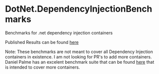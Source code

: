 # DotNet.DependencyInjectionBenchmarks
Benchmarks for .net dependency injection containers

Published Results can be found [here](https://ipjohnson.github.io/DotNet.DependencyInjectionBenchmarks/)

Note: These benchmarks are not meant to cover all Dependency Injection containers in existence. I am not looking for PR's to add more containers. Daniel Palme has an excelent benchmark suite that can be found [here](https://github.com/danielpalme/IocPerformance) that is intended to cover more containers.
